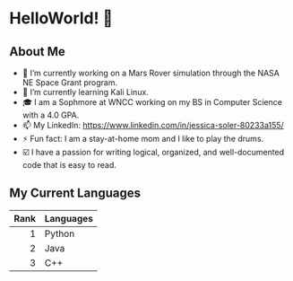 # HelloWorld! 👋

## About Me
- 🔭 I’m currently working on a Mars Rover simulation through the NASA NE Space Grant program.
- 🌱 I’m currently learning Kali Linux.
- 🎓 I am a Sophmore at WNCC working on my BS in Computer Science with a 4.0 GPA.
- 📫 My LinkedIn: https://www.linkedin.com/in/jessica-soler-80233a155/
- ⚡ Fun fact: I am a stay-at-home mom and I like to play the drums.
- ☑️ I have a passion for writing logical, organized, and well-documented code that is easy to read.

## My Current Languages
| Rank | Languages |
|-----:|-----------|
|     1| Python    |
|     2| Java      |
|     3| C++       |
